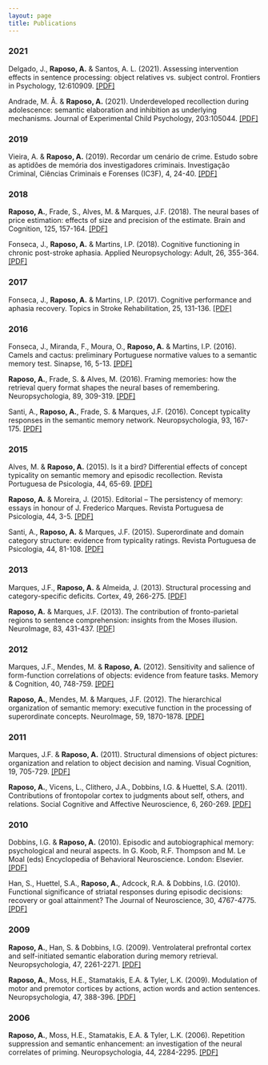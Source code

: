 ```yaml
---
layout: page
title: Publications
---
```


### 2021

Delgado, J., **Raposo, A.** & Santos, A. L. (2021). Assessing intervention effects in sentence processing: object relatives vs. subject control. Frontiers in Psychology, 12:610909. [[PDF]](/public/Delgado_etal_21_relatives_control.pdf)

Andrade, M. Â. & **Raposo, A.** (2021). Underdeveloped recollection during adolescence: semantic elaboration and inhibition as underlying mechanisms. Journal of Experimental Child Psychology, 203:105044. [[PDF]](/public/Andrade_Raposo_21_adolescents.pdf)

### 2019

Vieira, A. & **Raposo, A.** (2019). Recordar um cenário de crime. Estudo sobre as aptidões de memória dos investigadores criminais. Investigação Criminal, Ciências Criminais e Forenses (IC3F), 4, 24-40. [[PDF]](/public/Vieira_Raposo_19_crime.pdf)

### 2018

**Raposo, A.**, Frade, S., Alves, M. & Marques, J.F. (2018). The neural bases of price estimation: effects of size and precision of the estimate. Brain and Cognition, 125, 157-164. [[PDF]](/public/Raposo_etal_18_prices.pdf)

Fonseca, J., **Raposo, A.** & Martins, I.P. (2018). Cognitive functioning in chronic post-stroke aphasia. Applied Neuropsychology: Adult, 26, 355-364. [[PDF]](/public/Fonseca_etal_18_chronic_aphasia.pdf)

### 2017

Fonseca, J., **Raposo, A.** & Martins, I.P. (2017). Cognitive performance and aphasia recovery. Topics in Stroke Rehabilitation, 25, 131-136. [[PDF]](/public/Fonseca_etal_17_aphasia_recovery.pdf)

### 2016

Fonseca, J., Miranda, F., Moura, O., **Raposo, A.** & Martins, I.P. (2016). Camels and cactus: preliminary Portuguese normative values to a semantic memory test. Sinapse, 16, 5-13. [[PDF]](/public/Fonseca_etal_16_Camel_Cactus.pdf)

**Raposo, A.**, Frade, S. & Alves, M. (2016). Framing memories: how the retrieval query format shapes the neural bases of remembering. Neuropsychologia, 89, 309-319. [[PDF]](/public/Raposo_etal_16_framing.pdf)

Santi, A., **Raposo, A.**, Frade, S. & Marques, J.F. (2016). Concept typicality responses in the semantic memory network. Neuropsychologia, 93, 167-175. [[PDF]](/public/Santi_etal_16_concept_typicality.pdf)

### 2015

Alves, M. & **Raposo, A.** (2015). Is it a bird? Differential effects of concept typicality on semantic memory and episodic recollection. Revista Portuguesa de Psicologia, 44, 65-69. [[PDF]](/public/Alves_Raposo_15_typicality_memory.pdf)

**Raposo, A.** & Moreira, J. (2015). Editorial – The persistency of memory: essays in honour of J. Frederico Marques. Revista Portuguesa de Psicologia, 44, 3-5. [[PDF]](/public/Raposo_Moreira_15_Editorial.pdf)

Santi, A., **Raposo, A.** & Marques, J.F. (2015). Superordinate and domain category structure: evidence from typicality ratings. Revista Portuguesa de Psicologia, 44, 81-108. [[PDF]](/public/Santi_etal_15_typicality_ratings.pdf)

### 2013

Marques, J.F., **Raposo, A.** & Almeida, J. (2013). Structural processing and category-specific deficits. Cortex, 49, 266-275. [[PDF]](/public/Marques_etal_13_struct_categories.pdf)

**Raposo, A.** & Marques, J.F. (2013). The contribution of fronto-parietal regions to sentence comprehension: insights from the Moses illusion. NeuroImage, 83, 431-437. [[PDF]](/public/Raposo_Marques_13_sem_illusions.pdf)

### 2012

Marques, J.F., Mendes, M. & **Raposo, A.** (2012). Sensitivity and salience of form-function correlations of objects: evidence from feature tasks. Memory & Cognition, 40, 748-759. [[PDF]](/public/Marques_etal_12_form_function.pdf)

**Raposo, A.**, Mendes, M. & Marques, J.F. (2012). The hierarchical organization of semantic memory: executive function in the processing of superordinate concepts. NeuroImage, 59, 1870-1878. [[PDF]](/public/Raposo_etal_12_superordinate.pdf)

### 2011

Marques, J.F. & **Raposo, A.** (2011). Structural dimensions of object pictures: organization and relation to object decision and naming. Visual Cognition, 19, 705-729. [[PDF]](/public/Marques_Raposo_11_structural_dimensions.pdf)

**Raposo, A.**, Vicens, L., Clithero, J.A., Dobbins, I.G. & Huettel, S.A. (2011). Contributions of frontopolar cortex to judgments about self, others, and relations. Social Cognitive and Affective Neuroscience, 6, 260-269. [[PDF]](/public/Raposo_etal_11_frontopolar.pdf)

### 2010

Dobbins, I.G. & **Raposo, A.** (2010). Episodic and autobiographical memory: psychological and neural aspects. In G. Koob, R.F. Thompson and M. Le Moal (eds) Encyclopedia of Behavioral Neuroscience. London: Elsevier. [[PDF]](/public/Dobbins_Raposo_10_BEVN.pdf)

Han, S., Huettel, S.A., **Raposo, A.**, Adcock, R.A. & Dobbins, I.G. (2010). Functional significance of striatal responses during episodic decisions: recovery or goal attainment? The Journal of Neuroscience, 30, 4767-4775. [[PDF]](/public/Han_etal_10_reward.pdf)

### 2009

**Raposo, A.**, Han, S. & Dobbins, I.G. (2009). Ventrolateral prefrontal cortex and self-initiated semantic elaboration during memory retrieval. Neuropsychologia, 47, 2261-2271. [[PDF]](/public/Raposo_etal_09_sem_elaboration.pdf)

**Raposo, A.**, Moss, H.E., Stamatakis, E.A. & Tyler, L.K. (2009). Modulation of motor and premotor cortices by actions, action words and action sentences. Neuropsychologia, 47, 388-396. [[PDF]](/public/Raposo_etal_09_actions.pdf)

### 2006

**Raposo, A.**, Moss, H.E., Stamatakis, E.A. & Tyler, L.K. (2006). Repetition suppression and semantic enhancement: an investigation of the neural correlates of priming. Neuropsychologia, 44, 2284-2295. [[PDF]](/public/Raposo_etal_06_priming.pdf)
